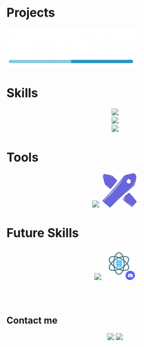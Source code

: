 # Projects
<a href="https://github.com/DevWare-C/TaskDev">
  <img src="src/taskdev.png" alt="TaskDev" width='300'>
</a>
<br>

# Skills
<p align="center">
  <a href="https://skillicons.dev">
    <img src="https://skillicons.dev/icons?i=nodejs,py" width="180"/><br><img src="https://skillicons.dev/icons?i=mysql,postgres" width="180" /><br><img src="https://skillicons.dev/icons?i=react,tailwind,express,flask" width="380" />
  </a>
</p>

# Tools
<p align="center">
  <a href="https://skillicons.dev"><img src="https://skillicons.dev/icons?i=git,github,postman,vscode,figma" width="470"/></a>    <img src="src/excalidraw.png" alt="Excalidraw" width="86"/>
</p>



# Future Skills
<p align="center">
  <a href="https://skillicons.dev"><img src="https://skillicons.dev/icons?i=redis" width="75" /></a>    <a href="https://discord.gg/sVqNSnqhH4"><img src="src/data_science.png" alt="Data Science" width='77'></a>
</p>

<br><br>
## Contact me
<p align="center">
  <a href="mailto:Max_Zta@hotmail.com"><img src="https://skillicons.dev/icons?i=gmail" /></a>
  <a href="https://www.linkedin.com/in/maximiliano-zonta/"><img src="https://skillicons.dev/icons?i=linkedin" /></a>
</p>
